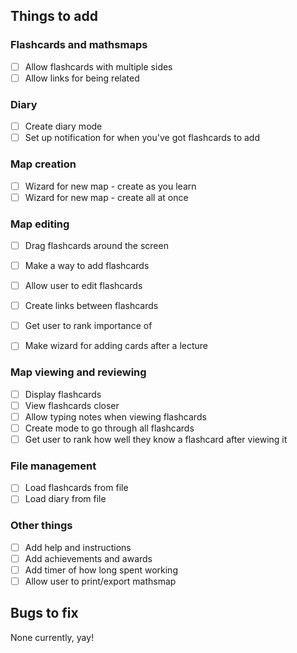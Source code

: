 ## Things to add

### Flashcards and mathsmaps
- [ ] Allow flashcards with multiple sides
- [ ] Allow links for being related

### Diary
- [ ] Create diary mode
- [ ] Set up notification for when you've got flashcards to add

### Map creation
- [ ] Wizard for new map - create as you learn
- [ ] Wizard for new map - create all at once

### Map editing
- [ ] Drag flashcards around the screen
- [ ] Make a way to add flashcards
- [ ] Allow user to edit flashcards
- [ ] Create links between flashcards
- [ ] Get user to rank importance of
- [ ] Make wizard for adding cards after a lecture


### Map viewing and reviewing
- [ ] Display flashcards
- [ ] View flashcards closer
- [ ] Allow typing notes when viewing flashcards
- [ ] Create mode to go through all flashcards
- [ ] Get user to rank how well they know a flashcard after viewing it

### File management
- [ ] Load flashcards from file
- [ ] Load diary from file

### Other things
- [ ] Add help and instructions
- [ ] Add achievements and awards
- [ ] Add timer of how long spent working
- [ ] Allow user to print/export mathsmap

## Bugs to fix
None currently, yay!
